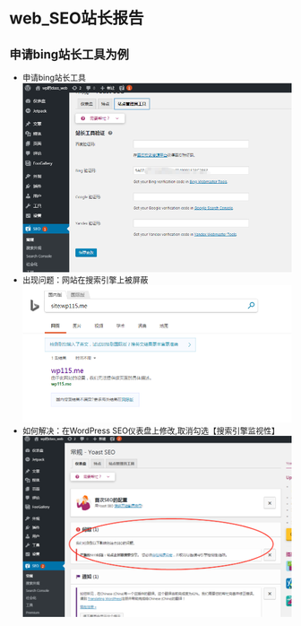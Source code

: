 # web_SEO站长报告

## 申请bing站长工具为例
- 申请bing站长工具
![image](https://github.com/WWWWp/web_SEO/blob/master/image/bing_03.jpg)
- 出现问题：网站在搜索引擎上被屏蔽
![image](https://github.com/WWWWp/web_SEO/blob/master/image/bing_01.jpg)
- 如何解决：在WordPress SEO仪表盘上修改,取消勾选【搜索引擎监视性】
![image](https://github.com/WWWWp/web_SEO/blob/master/image/bing_02.jpg)